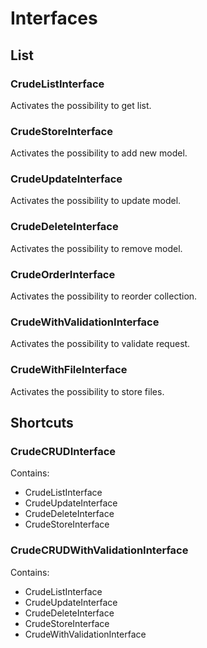 Interfaces
===

## List

### CrudeListInterface

Activates the possibility to get list.

### CrudeStoreInterface

Activates the possibility to add new model.

### CrudeUpdateInterface

Activates the possibility to update model.

### CrudeDeleteInterface

Activates the possibility to remove model.

### CrudeOrderInterface

Activates the possibility to reorder collection.

### CrudeWithValidationInterface

Activates the possibility to validate request.

### CrudeWithFileInterface

Activates the possibility to store files.

## Shortcuts

### CrudeCRUDInterface

Contains:
- CrudeListInterface
- CrudeUpdateInterface
- CrudeDeleteInterface
- CrudeStoreInterface

### CrudeCRUDWithValidationInterface

Contains:
- CrudeListInterface
- CrudeUpdateInterface
- CrudeDeleteInterface
- CrudeStoreInterface
- CrudeWithValidationInterface

